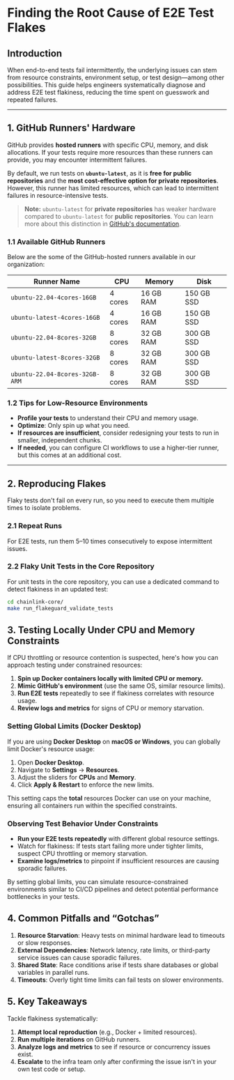 # Finding the Root Cause of E2E Test Flakes

## Introduction
When end-to-end tests fail intermittently, the underlying issues can stem from resource constraints, environment setup, or test design—among other possibilities. This guide helps engineers systematically diagnose and address E2E test flakiness, reducing the time spent on guesswork and repeated failures.

---

## 1. GitHub Runners' Hardware
GitHub provides **hosted runners** with specific CPU, memory, and disk allocations. If your tests require more resources than these runners can provide, you may encounter intermittent failures.

By default, we run tests on **`ubuntu-latest`**, as it is **free for public repositories** and the **most cost-effective option for private repositories**. However, this runner has limited resources, which can lead to intermittent failures in resource-intensive tests.

> **Note:** `ubuntu-latest` for **private repositories** has weaker hardware compared to `ubuntu-latest` for **public repositories**. You can learn more about this distinction in [GitHub's documentation](https://docs.github.com/en/actions/using-github-hosted-runners/using-github-hosted-runners/about-github-hosted-runners#standard-github-hosted-runners-for-public-repositories).

### 1.1 Available GitHub Runners
Below are the some of the GitHub-hosted runners available in our organization:

| Runner Name | CPU | Memory | Disk |
|------------|-----|--------|------|
| `ubuntu-22.04-4cores-16GB` | 4 cores | 16 GB RAM | 150 GB SSD |
| `ubuntu-latest-4cores-16GB` | 4 cores | 16 GB RAM | 150 GB SSD |
| `ubuntu-22.04-8cores-32GB` | 8 cores | 32 GB RAM | 300 GB SSD |
| `ubuntu-latest-8cores-32GB` | 8 cores | 32 GB RAM | 300 GB SSD |
| `ubuntu-22.04-8cores-32GB-ARM` | 8 cores | 32 GB RAM | 300 GB SSD |


### 1.2 Tips for Low-Resource Environments
- **Profile your tests** to understand their CPU and memory usage.  
- **Optimize**: Only spin up what you need.  
- **If resources are insufficient**, consider redesigning your tests to run in smaller, independent chunks.
- **If needed**, you can configure CI workflows to use a higher-tier runner, but this comes at an additional cost.

---

## 2. Reproducing Flakes
Flaky tests don't fail on every run, so you need to execute them multiple times to isolate problems.

### 2.1 Repeat Runs
For E2E tests, run them 5–10 times consecutively to expose intermittent issues.  

### 2.2 Flaky Unit Tests in the Core Repository
For unit tests in the core repository, you can use a dedicated command to detect flakiness in an updated test:


```sh
cd chainlink-core/
make run_flakeguard_validate_tests
```


## 3. Testing Locally Under CPU and Memory Constraints

If CPU throttling or resource contention is suspected, here's how you can approach testing under constrained resources:

1. **Spin up Docker containers locally with limited CPU or memory.**  
2. **Mimic GitHub's environment** (use the same OS, similar resource limits).  
3. **Run E2E tests** repeatedly to see if flakiness correlates with resource usage.  
4. **Review logs and metrics** for signs of CPU or memory starvation.


### Setting Global Limits (Docker Desktop)
If you are using **Docker Desktop** on **macOS or Windows**, you can globally limit Docker's resource usage:

1. Open **Docker Desktop**.
2. Navigate to **Settings** → **Resources**.
3. Adjust the sliders for **CPUs** and **Memory**.
4. Click **Apply & Restart** to enforce the new limits.

This setting caps the **total** resources Docker can use on your machine, ensuring all containers run within the specified constraints.


### Observing Test Behavior Under Constraints
- **Run your E2E tests repeatedly** with different global resource settings.
- Watch for flakiness: If tests start failing more under tighter limits, suspect CPU throttling or memory starvation.
- **Examine logs/metrics** to pinpoint if insufficient resources are causing sporadic failures.

By setting global limits, you can simulate resource-constrained environments similar to CI/CD pipelines and detect potential performance bottlenecks in your tests.


## 4. Common Pitfalls and “Gotchas”
1. **Resource Starvation**: Heavy tests on minimal hardware lead to timeouts or slow responses.  
2. **External Dependencies**: Network latency, rate limits, or third-party service issues can cause sporadic failures.  
3. **Shared State**: Race conditions arise if tests share databases or global variables in parallel runs.  
4. **Timeouts**: Overly tight time limits can fail tests on slower environments.


## 5. Key Takeaways
Tackle flakiness systematically:
1. **Attempt local reproduction** (e.g., Docker + limited resources).  
2. **Run multiple iterations** on GitHub runners.  
3. **Analyze logs and metrics** to see if resource or concurrency issues exist.  
4. **Escalate** to the infra team only after confirming the issue isn't in your own test code or setup.
